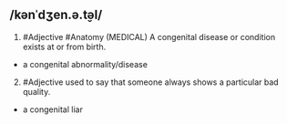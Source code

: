 ## /kənˈdʒen.ə.t̬əl/  
1. #Adjective #Anatomy 
 (MEDICAL) A congenital disease or condition exists at or from birth.

- a congenital abnormality/disease

2. #Adjective 
used to say that someone always shows a particular bad quality.

- a congenital liar